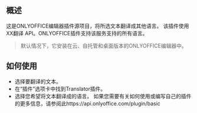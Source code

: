 ## 概述

这是ONLYOFFICE编辑器插件源项目，将所选文本翻译成其他语言。
该插件使用XX翻译 API。ONLYOFFICE插件支持该服务支持的所有语言。

> 默认情况下，它安装在云、自托管和桌面版本的ONLYOFFICE编辑器中。

## 如何使用

* 选择要翻译的文本。
* 在“插件”选项卡中找到Translator插件。
* 选择您希望将文本翻译成的语言。
  如果您需要有关如何使用或编写自己的插件的更多信息，请参阅此https://api.onlyoffice.com/plugin/basic
